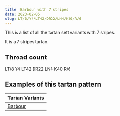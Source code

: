 ```yaml
---
title: Barbour with 7 stripes
date: 2023-02-05
slug: LT/8/Y4/LT42/DR22/LN4/K40/R/6
---
```

This is a list of all the tartan sett variants with 7 stripes.

It is a 7 stripes tartan.


## Thread count
LT/8 Y4 LT42 DR22 LN4 K40 R/6

## Examples of this tartan pattern

| Tartan Variants |
|---------------|
| [Barbour](/variants/lt/8/y4/lt42/dr22/ln4/k40/r/6-dr401000-k000000-lne0e0e0-lt806050-rc00000-yf0c000)||
